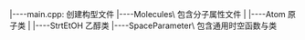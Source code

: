 |----main.cpp: 创建构型文件
|----Molecules\ 包含分子属性文件
|       |----Atom 原子类
|       |----StrtEtOH 乙醇类
|----SpaceParameter\ 包含通用时空函数与类